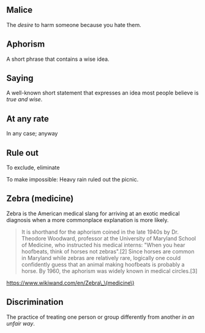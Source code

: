 ## Malice

The _desire_ to harm someone because you hate them.

## Aphorism

A short phrase that contains a wise idea.

## Saying

A well-known short statement that expresses an idea most people believe is _true and wise_.

## At any rate

In any case; anyway

## Rule out

To exclude, eliminate

To make impossible: Heavy rain ruled out the picnic.

## Zebra \(medicine\)

Zebra is the American medical slang for arriving at an exotic medical diagnosis when a more commonplace explanation is more likely.

> It is shorthand for the aphorism coined in the late 1940s by Dr. Theodore Woodward, professor at the University of Maryland School of Medicine, who instructed his medical interns: "When you hear hoofbeats, think of horses not zebras".\[2\] Since horses are common in Maryland while zebras are relatively rare, logically one could confidently guess that an animal making hoofbeats is probably a horse. By 1960, the aphorism was widely known in medical circles.\[3\]

https://www.wikiwand.com/en/Zebra\_\(medicine\)

## Discrimination

The practice of treating one person or group differently from another _in an unfair way_.



